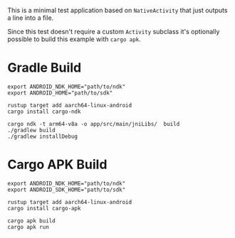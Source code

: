 This is a minimal test application based on `NativeActivity` that just
outputs a line into a file.

Since this test doesn't require a custom `Activity` subclass it's
optionally possible to build this example with `cargo apk`.

# Gradle Build
```
export ANDROID_NDK_HOME="path/to/ndk"
export ANDROID_HOME="path/to/sdk"

rustup target add aarch64-linux-android
cargo install cargo-ndk

cargo ndk -t arm64-v8a -o app/src/main/jniLibs/  build
./gradlew build
./gradlew installDebug
```

# Cargo APK Build
```
export ANDROID_NDK_HOME="path/to/ndk"
export ANDROID_SDK_HOME="path/to/sdk"

rustup target add aarch64-linux-android
cargo install cargo-apk

cargo apk build
cargo apk run
```
